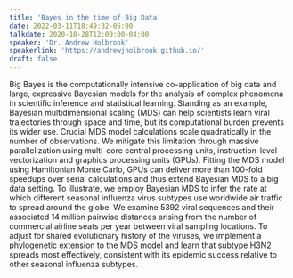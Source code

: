 ```yaml
---
title: 'Bayes in the time of Big Data'
date: 2022-03-11T18:49:32-05:00
talkdate: 2020-10-28T12:00:00-04:00
speaker: 'Dr. Andrew Holbrook'
speakerlink: 'https://andrewjholbrook.github.io/'
draft: false
---
```


Big Bayes is the computationally intensive co-application of big data and large, expressive Bayesian models for the analysis of complex phenomena in scientific inference and statistical learning. Standing as an example, Bayesian multidimensional scaling (MDS) can help scientists learn viral trajectories through space and time, but its computational burden prevents its wider use. Crucial MDS model calculations scale quadratically in the number of observations. We mitigate this limitation through massive parallelization using multi-core central processing units, instruction-level vectorization and graphics processing units (GPUs). Fitting the MDS model using Hamiltonian Monte Carlo, GPUs can deliver more than 100-fold speedups over serial calculations and thus extend Bayesian MDS to a big data setting. To illustrate, we employ Bayesian MDS to infer the rate at which different seasonal influenza virus subtypes use worldwide air traffic to spread around the globe. We examine 5392 viral sequences and their associated 14 million pairwise distances arising from the number of commercial airline seats per year between viral sampling locations. To adjust for shared evolutionary history of the viruses, we implement a phylogenetic extension to the MDS model and learn that subtype H3N2 spreads most effectively, consistent with its epidemic success relative to other seasonal influenza subtypes.